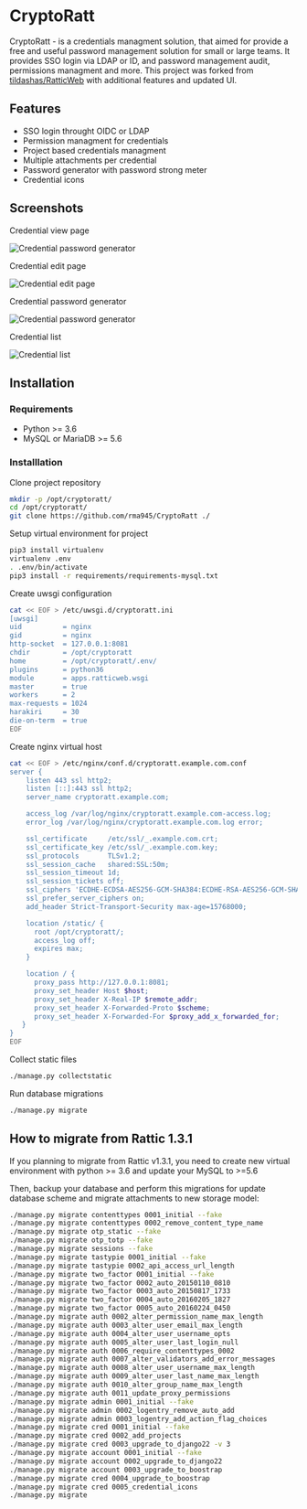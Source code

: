 # CryptoRatt

CryptoRatt - is a credentials managment solution, that aimed for provide a free and useful password management solution for small or large teams. It provides SSO login via LDAP or ID, and password management audit, permissions managment and more. This project was  forked from [tildashas/RatticWeb](https://github.com/tildaslash/RatticWeb) with additional features and updated UI.

## Features

* SSO login throught OIDC or LDAP
* Permission managment for credentials
* Project based credentials managment
* Multiple attachments per credential
* Password generator with password strong meter
* Credential icons

## Screenshots

Credential view page

![Credential password generator](https://raw.githubusercontent.com/rma945/CryptoRatt/media/images/screenshot-2.png)

Credential edit page

![Credential edit page](https://raw.githubusercontent.com/rma945/CryptoRatt/media/images/screenshot-0.png)

Credential password generator

![Credential password generator](https://raw.githubusercontent.com/rma945/CryptoRatt/media/images/screenshot-1.png)

Credential list

![Credential list](https://raw.githubusercontent.com/rma945/CryptoRatt/media/images/screenshot-3.png)

## Installation

### Requirements

* Python >= 3.6
* MySQL or MariaDB >= 5.6

### Installlation

Clone project repository

```bash
mkdir -p /opt/cryptoratt/
cd /opt/cryptoratt/
git clone https://github.com/rma945/CryptoRatt ./
```

Setup virtual environment for project

```bash
pip3 install virtualenv
virtualenv .env
. .env/bin/activate
pip3 install -r requirements/requirements-mysql.txt
```

Create uwsgi configuration

```bash
cat << EOF > /etc/uwsgi.d/cryptoratt.ini
[uwsgi]
uid          = nginx
gid          = nginx
http-socket  = 127.0.0.1:8081
chdir        = /opt/cryptoratt
home         = /opt/cryptoratt/.env/
plugins      = python36
module       = apps.ratticweb.wsgi
master       = true
workers      = 2
max-requests = 1024
harakiri     = 30
die-on-term  = true
EOF
```

Create nginx virtual host

```bash
cat << EOF > /etc/nginx/conf.d/cryptoratt.example.com.conf
server {
    listen 443 ssl http2;
    listen [::]:443 ssl http2;
    server_name cryptoratt.example.com;

    access_log /var/log/nginx/cryptoratt.example.com-access.log;
    error_log /var/log/nginx/cryptoratt.example.com.log error;

    ssl_certificate     /etc/ssl/_.example.com.crt;
    ssl_certificate_key /etc/ssl/_.example.com.key;
    ssl_protocols       TLSv1.2;
    ssl_session_cache   shared:SSL:50m;
    ssl_session_timeout 1d;
    ssl_session_tickets off;
    ssl_ciphers 'ECDHE-ECDSA-AES256-GCM-SHA384:ECDHE-RSA-AES256-GCM-SHA384:ECDHE-ECDSA-CHACHA20-POLY1305:ECDHE-RSA-CHACHA20-POLY1305:ECDHE-ECDSA-AES128-GCM-SHA256:ECDHE-RSA-AES128-GCM-SHA256:ECDHE-ECDSA-AES256-SHA384:ECDHE-RSA-AES256-SHA384:ECDHE-ECDSA-AES128-SHA256:ECDHE-RSA-AES128-SHA256';
    ssl_prefer_server_ciphers on;
    add_header Strict-Transport-Security max-age=15768000;

    location /static/ {
      root /opt/cryptoratt/;
      access_log off;
      expires max;
    }

    location / {
      proxy_pass http://127.0.0.1:8081;
      proxy_set_header Host $host;
      proxy_set_header X-Real-IP $remote_addr;
      proxy_set_header X-Forwarded-Proto $scheme;
      proxy_set_header X-Forwarded-For $proxy_add_x_forwarded_for;
   }
}
EOF
```

Collect static files

```bash
./manage.py collectstatic
```

Run database migrations

```bash
./manage.py migrate
```

## How to migrate from Rattic 1.3.1

If you planning to migrate from Rattic v1.3.1, you need to create new virtual environment with python >= 3.6 and update your MySQL to >=5.6

Then, backup your database and perform this migrations for update database scheme and migrate attachments to new storage model:

```bash
./manage.py migrate contenttypes 0001_initial --fake
./manage.py migrate contenttypes 0002_remove_content_type_name
./manage.py migrate otp_static --fake
./manage.py migrate otp_totp --fake
./manage.py migrate sessions --fake
./manage.py migrate tastypie 0001_initial --fake
./manage.py migrate tastypie 0002_api_access_url_length
./manage.py migrate two_factor 0001_initial --fake
./manage.py migrate two_factor 0002_auto_20150110_0810
./manage.py migrate two_factor 0003_auto_20150817_1733
./manage.py migrate two_factor 0004_auto_20160205_1827
./manage.py migrate two_factor 0005_auto_20160224_0450
./manage.py migrate auth 0002_alter_permission_name_max_length
./manage.py migrate auth 0003_alter_user_email_max_length
./manage.py migrate auth 0004_alter_user_username_opts
./manage.py migrate auth 0005_alter_user_last_login_null
./manage.py migrate auth 0006_require_contenttypes_0002
./manage.py migrate auth 0007_alter_validators_add_error_messages
./manage.py migrate auth 0008_alter_user_username_max_length
./manage.py migrate auth 0009_alter_user_last_name_max_length
./manage.py migrate auth 0010_alter_group_name_max_length
./manage.py migrate auth 0011_update_proxy_permissions
./manage.py migrate admin 0001_initial --fake
./manage.py migrate admin 0002_logentry_remove_auto_add
./manage.py migrate admin 0003_logentry_add_action_flag_choices
./manage.py migrate cred 0001_initial --fake
./manage.py migrate cred 0002_add_projects
./manage.py migrate cred 0003_upgrade_to_django22 -v 3
./manage.py migrate account 0001_initial --fake
./manage.py migrate account 0002_upgrade_to_django22
./manage.py migrate account 0003_upgrade_to_boostrap
./manage.py migrate cred 0004_upgrade_to_boostrap
./manage.py migrate cred 0005_credential_icons
./manage.py migrate
```
